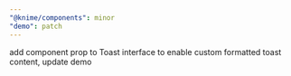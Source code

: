 ```yaml
---
"@knime/components": minor
"demo": patch
---
```


add component prop to Toast interface to enable custom formatted toast content, update demo
